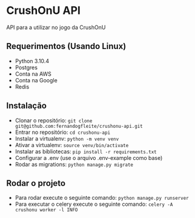 # CrushOnU API
API para a utilizar no jogo da CrushOnU

## Requerimentos (Usando Linux)
- Python 3.10.4
- Postgres
- Conta na AWS
- Conta na Google
- Redis

## Instalação
- Clonar o repositório: ```git clone git@github.com:fernandogfleite/crushonu-api.git```
- Entrar no repositório: ```cd crushonu-api```
- Instalar a virtualenv: ```python -m venv venv```
- Ativar a virtualenv: ```source venv/bin/activate```
- Instalar as bibliotecas: ```pip install -r requirements.txt```
- Configurar a .env (use o arquivo .env-example como base)
- Rodar as migrations: ```python manage.py migrate```

## Rodar o projeto
- Para rodar execute o seguinte comando: ```python manage.py runserver```
- Para executar o celery execute o seguinte comando: ```celery -A crushonu worker -l INFO```
